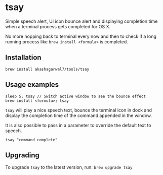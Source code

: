 # tsay
Simple speech alert, UI icon bounce alert and displaying completion time when a terminal process gets completed for OS X.

No more hopping back to terminal every now and then to check if a long running process like `brew install <formula>` is completed.

## Installation
`brew install akashagarwal7/tools/tsay`

## Usage examples
`sleep 5; tsay // Switch active window to see the bounce effect`  
`brew install <formula>; tsay`

`tsay` will play a nice speech text, bounce the terminal icon in dock and display the completion time of the command appended in the window.  


It is also possible to pass in a parameter to override the default text to speech.

`tsay "command complete"`


## Upgrading
To upgrade `tsay` to the latest version, run:
`brew upgrade tsay`
